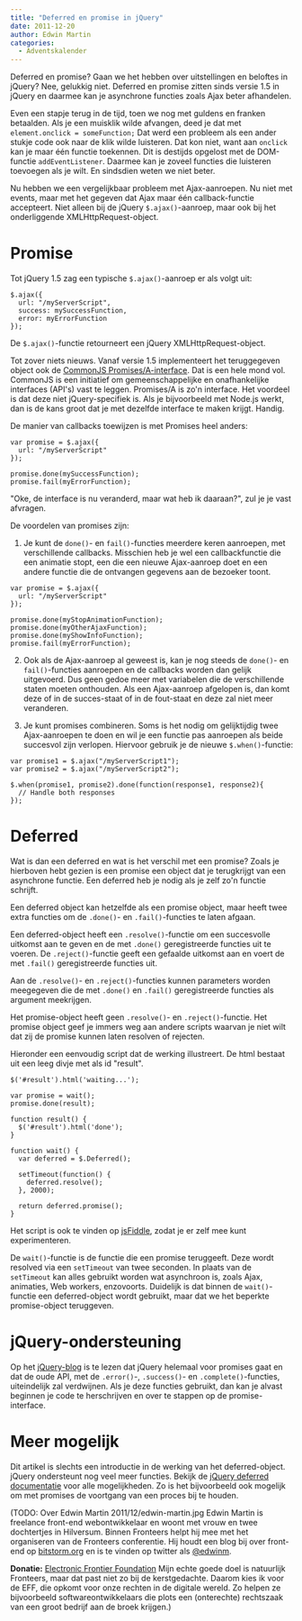 ```yaml
---
title: "Deferred en promise in jQuery"
date: 2011-12-20
author: Edwin Martin
categories: 
  - Adventskalender
---
```

Deferred en promise? Gaan we het hebben over uitstellingen en beloftes in jQuery? Nee, gelukkig niet. Deferred en promise zitten sinds versie 1.5 in jQuery en daarmee kan je asynchrone functies zoals Ajax beter afhandelen.

Even een stapje terug in de tijd, toen we nog met guldens en franken betaalden. Als je een muisklik wilde afvangen, deed je dat met `element.onclick = someFunction;` Dat werd een probleem als een ander stukje code ook naar de klik wilde luisteren. Dat kon niet, want aan `onclick` kan je maar één functie toekennen. Dit is destijds opgelost met de DOM-functie `addEventListener`. Daarmee kan je zoveel functies die luisteren toevoegen als je wilt. En sindsdien weten we niet beter.

Nu hebben we een vergelijkbaar probleem met Ajax-aanroepen. Nu niet met events, maar met het gegeven dat Ajax maar één callback-functie accepteert. Niet alleen bij de jQuery `$.ajax()`-aanroep, maar ook bij het onderliggende XMLHttpRequest-object.

# Promise

Tot jQuery 1.5 zag een typische `$.ajax()`-aanroep er als volgt uit:

```
$.ajax({
  url: "/myServerScript",
  success: mySuccessFunction,
  error: myErrorFunction
});
```

De `$.ajax()`-functie retourneert een jQuery XMLHttpRequest-object.

Tot zover niets nieuws. Vanaf versie 1.5 implementeert het teruggegeven object ook de [CommonJS Promises/A-interface](http://wiki.commonjs.org/wiki/Promises/A). Dat is een hele mond vol. CommonJS is een initiatief om gemeenschappelijke en onafhankelijke interfaces (API's) vast te leggen. Promises/A is zo'n interface. Het voordeel is dat deze niet jQuery-specifiek is. Als je bijvoorbeeld met Node.js werkt, dan is de kans groot dat je met dezelfde interface te maken krijgt. Handig.

De manier van callbacks toewijzen is met Promises heel anders:

```
var promise = $.ajax({
  url: "/myServerScript"
});

promise.done(mySuccessFunction);
promise.fail(myErrorFunction);
```

"Oke, de interface is nu veranderd, maar wat heb ik daaraan?", zul je je vast afvragen.

De voordelen van promises zijn:

1) Je kunt de `done()`- en `fail()`-functies meerdere keren aanroepen, met verschillende callbacks. Misschien heb je wel een callbackfunctie die een animatie stopt, een die een nieuwe Ajax-aanroep doet en een andere functie die de ontvangen gegevens aan de bezoeker toont.

```
var promise = $.ajax({
  url: "/myServerScript"
});

promise.done(myStopAnimationFunction);
promise.done(myOtherAjaxFunction);
promise.done(myShowInfoFunction);
promise.fail(myErrorFunction);
```

2) Ook als de Ajax-aanroep al geweest is, kan je nog steeds de `done()`- en `fail()`-functies aanroepen en de callbacks worden dan gelijk uitgevoerd. Dus geen gedoe meer met variabelen die de verschillende staten moeten onthouden. Als een Ajax-aanroep afgelopen is, dan komt deze of in de succes-staat of in de fout-staat en deze zal niet meer veranderen.

3) Je kunt promises combineren. Soms is het nodig om gelijktijdig twee Ajax-aanroepen te doen en wil je een functie pas aanroepen als beide succesvol zijn verlopen. Hiervoor gebruik je de nieuwe `$.when()`-functie:

```
var promise1 = $.ajax("/myServerScript1");
var promise2 = $.ajax("/myServerScript2");

$.when(promise1, promise2).done(function(response1, response2){
  // Handle both responses
});
```

# Deferred

Wat is dan een deferred en wat is het verschil met een promise? Zoals je hierboven hebt gezien is een promise een object dat je terugkrijgt van een asynchrone functie. Een deferred heb je nodig als je zelf zo'n functie schrijft.

Een deferred object kan hetzelfde als een promise object, maar heeft twee extra functies om de `.done()`- en `.fail()`-functies te laten afgaan.

Een deferred-object heeft een `.resolve()`-functie om een succesvolle uitkomst aan te geven en de met `.done()` geregistreerde functies uit te voeren. De `.reject()`-functie geeft een gefaalde uitkomst aan en voert de met `.fail()` geregistreerde functies uit.

Aan de `.resolve()`- en `.reject()`-functies kunnen parameters worden meegegeven die de met `.done()` en `.fail()` geregistreerde functies als argument meekrijgen.

Het promise-object heeft geen `.resolve()`- en `.reject()`-functie. Het promise object geef je immers weg aan andere scripts waarvan je niet wilt dat zij de promise kunnen laten resolven of rejecten.

Hieronder een eenvoudig script dat de werking illustreert. De html bestaat uit een leeg divje met als id "result".

```
$('#result').html('waiting...');

var promise = wait();
promise.done(result);

function result() {
  $('#result').html('done');
}

function wait() {
  var deferred = $.Deferred();

  setTimeout(function() {
    deferred.resolve();
  }, 2000);

  return deferred.promise();
}
```

Het script is ook te vinden op [jsFiddle](http://jsfiddle.net/TT3G5/), zodat je er zelf mee kunt experimenteren.

De `wait()`-functie is de functie die een promise teruggeeft. Deze wordt resolved via een `setTimeout` van twee seconden. In plaats van de `setTimeout` kan alles gebruikt worden wat asynchroon is, zoals Ajax, animaties, Web workers, enzovoorts. Duidelijk is dat binnen de `wait()`-functie een deferred-object wordt gebruikt, maar dat we het beperkte promise-object teruggeven.

# jQuery-ondersteuning

Op het [jQuery-blog](http://blog.jquery.com/2011/11/08/building-a-slimmer-jquery/) is te lezen dat jQuery helemaal voor promises gaat en dat de oude API, met de `.error()`-, `.success()`- en `.complete()`-functies, uiteindelijk zal verdwijnen. Als je deze functies gebruikt, dan kan je alvast beginnen je code te herschrijven en over te stappen op de promise-interface.

# Meer mogelijk

Dit artikel is slechts een introductie in de werking van het deferred-object. jQuery ondersteunt nog veel meer functies. Bekijk de [jQuery deferred documentatie](http://api.jquery.com/category/deferred-object/) voor alle mogelijkheden. Zo is het bijvoorbeeld ook mogelijk om met promises de voortgang van een proces bij te houden.

(TODO: Over Edwin Martin
2011/12/edwin-martin.jpg
Edwin Martin is freelance front-end webontwikkelaar en woont met vrouw en twee dochtertjes in Hilversum. Binnen Fronteers helpt hij mee met het organiseren van de Fronteers conferentie. Hij houdt een blog bij over front-end op [bitstorm.org](http://www.bitstorm.org/) en is te vinden op twitter als [@edwinm](https://twitter.com/edwinm).

**Donatie:** [Electronic Frontier Foundation](https://www.eff.org/)
Mijn echte goede doel is natuurlijk Fronteers, maar dat past niet zo bij de kerstgedachte. Daarom kies ik voor de EFF, die opkomt voor onze rechten in de digitale wereld. Zo helpen ze bijvoorbeeld softwareontwikkelaars die plots een (onterechte) rechtszaak van een groot bedrijf aan de broek krijgen.)
